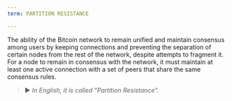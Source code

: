 ```yaml
---
term: PARTITION RESISTANCE

---
```

The ability of the Bitcoin network to remain unified and maintain consensus among users by keeping connections and preventing the separation of certain nodes from the rest of the network, despite attempts to fragment it. For a node to remain in consensus with the network, it must maintain at least one active connection with a set of peers that share the same consensus rules.

> ► *In English, it is called "Partition Resistance".*